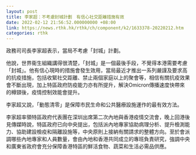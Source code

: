 ```yaml
---
layout: post
title: 李家超：不考慮封城計劃　有信心社交距離措施有效
date: 2022-02-12 21:56:52.000000000 +08:00
link: https://news.rthk.hk/rthk/ch/component/k2/1633378-20220212.htm
categories: rthk
---
```


政務司司長李家超表示，當局不考慮「封城」計劃。

他說，世界衞生組織講得很清楚，「封城」是一個最後手段，不覺得本港需要考慮「封城」。他有信心現時的措施會發生效用，當局最近才推出一系列嚴謹及要求高的抗疫措施，包括收緊社交距離、禁止兩個家庭以上的聚會等，相信有關抗疫效果會不斷出現，加上特區政府防疫能力亦有所提升，解決Omicron傳播速度快帶來的樽頸後，疫情控制效能會提升。

李家超又說，「動態清零」是保障市民生命和公共醫療設施運作的最有效方法。

李家超率領特區政府代表團在深圳出席第二次內地與香港疫情交流會，晚上回港後見傳媒時說，特區政府已向中央提出，包括派內地專家協助病理分析、提升檢測能力、協助建設檢疫和隔離設施等，中央原則上接納有關請求的整體方向。至於會派調哪些內地專家和人員數量，會由內地和香港共同成立的專班負責研究，強調中央和廣東省政府會充分保障香港特區的鮮活食物、蔬菜和生活必需品供應。
